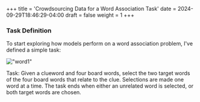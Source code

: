 +++
title = 'Crowdsourcing Data for a Word Association Task'
date = 2024-09-29T18:46:29-04:00
draft = false
weight = 1
+++

### Task Definition

To start exploring how models perform on a word association problem, I've defined a simple task: 

!["word1"](/img/word1.png)

Task: Given a clueword and four board words, select the two target words of the four board words that relate to the clue. Selections are made one word at a time. The task ends when either an unrelated word is selected, or both target words are chosen.

